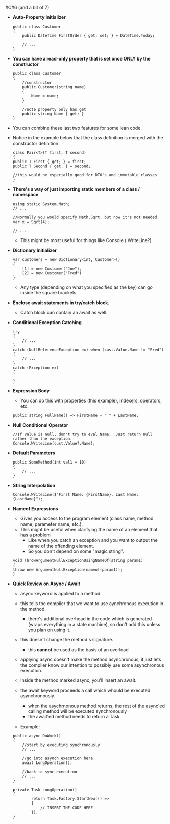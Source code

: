#C#6 (and a bit of 7)

- **Auto-Property Initializer**

    ```(C#)
    public class Customer
    {
        public DateTime FirstOrder { get; set; } = DateTime.Today;
        
        // ...    
    }
    ```

- **You can have a read-only property that is set once ONLY by the constructor**

    ```(C#)
    public class Customer
    {
        //constructor
        public Customer(string name)
        {
            Name = name;
        }    
        
        //note property only has get
        public string Name { get; }
    }
    ```
    
- You can combine these last two features for some lean code.
- Notice in the example below that the class definition is merged with the constructor definition.

    ```(C#)
    class Pair<T>(T first, T second)
    {
    public T First { get; } = first;
    public T Second { get; } = second;
    
    //this would be especially good for DTO's and immutable classes
    }
    ```

- **There's a way of just importing static members of a class / namespace**

    ```(C#)
    using static System.Math;
    // ...

    //Normally you would specify Math.Sqrt, but now it's not needed.
    var x = Sqrt(4);

    // ...

    ```
    
    - This might be most useful for things like Console (.WriteLine?)

- **Dictionary Initializer**

    ```(C#)
    var customers = new Dictionary<int, Customer>()
    {
        [1] = new Customer("Joe"),
        [2] = new Customer("Fred")    
    }

    ```
    
    - Any type (depending on what you specified as the key) can go inside the square brackets

- **Enclose await statements in try/catch block.**  
    - Catch block can contain an await as well.

- **Conditional Exception Catching**

    ```(C#)
    try
    {
        // ...
    }
    catch (NullReferenceException ex) when (cust.Value.Name != "Fred")
    {
        // ...
    }
    catch (Exception ex)
    {
        
    }
    ```
    
- **Expression Body**
    - You can do this with properties (this example), indexers, operators, etc.
    
    ```(C#)
    public string FullName() => FirstName + " " + LastName;
    ```
    
- **Null Conditional Operator**

    ```(C#)
    //If Value is null, don't try to eval Name.  Just return null rather than the exception.
    Console.WriteLine(cust.Value?.Name);
    ```
    
- **Default Parameters**
    
    ```(C#)
    public SomeMethod(int val1 = 10)
    {
        // ...    
    } 
    ```
    
- **String Interpolation**

    ```(C#)
    Console.WriteLine($"First Name: {FirstName}, Last Name: {LastName}");
    ```

- **Nameof Expressions**
    - Gives you access to the program element (class name, method name, parameter name, etc.).
    - This might be useful when clarifying the name of an element that has a problem
        - Like when you catch an exception and you want to output the name of the offending element.
        - So you don't depend on some "magic string".

    ```(C#)
    void ThrowArgumentNullExceptionUsingNameOf(string param1)
    {
    throw new ArgumentNullException(nameof(param1));
    }
    ```

- **Quick Review on Async / Await**
    - async keyword is applied to a method
    - this tells the compiler that we want to use aynchronous execution in the method.
        - there's additional overhead in the code which is generated (wraps everything in a state machine), so don't add this unless you plan on using it.
    - this doesn't change the method's signature.
        - this **cannot** be used as the basis of an overload
    - applying async doesn't make the method asynchronous, it just lets the compiler know our intention to possibly use some asynchronous execution.
    - Inside the method marked async, you'll insert an await.
    - the await keyword proceeds a call which whould be executed asynchronously.  
        - when the asychrnonous method returns, the rest of the async'ed calling method will be executed synchronously
        - the await'ed method needs to return a Task
        
    - Example:
    ```(C#)
    public async DoWork()
    {
        //start by executing synchronously
        // ...
        
        //go into asynch execution here
        await LongOperation();
        
        //back to sync execution
        // ...
    }
    
    private Task LongOperation()
    {
            return Task.Factory.StartNew(() =>
            {
                // INSERT THE CODE HERE
            });
    }
    ```








